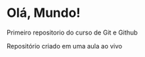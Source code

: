 # Olá, Mundo!
 Primeiro repositorio do curso de Git e Github

 Repositório criado em uma aula ao vivo
